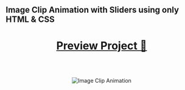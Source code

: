 ## Image Clip Animation with Sliders using only HTML & CSS

<div align="center">
  <h1>
    <a href="https://img-clip-animation.vercel.app" class="btn-primary" target="_blank">Preview Project 🚀</a>
  </h1>
  <br/><br/>
  <p align="center">
    <img src="https://cdn.discordapp.com/attachments/1099035910387011685/1156459615119224922/Untitled_design.gif?ex=65150c72&is=6513baf2&hm=6f659a6c4352e8e6024d708f8a2d3d440ef207b55281b1af2f4cb6ae84846a0e" alt="Image Clip Animation" />
  </p>
</div>
